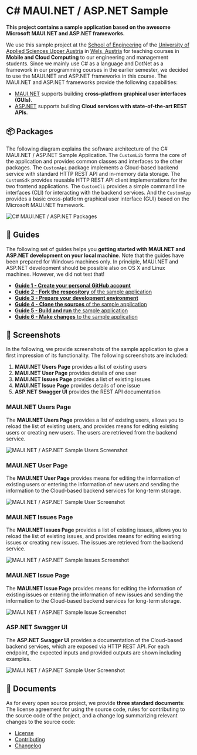 # C# MAUI.NET / ASP.NET Sample

**This project contains a sample application based on the awesome Microsoft MAUI.NET and ASP.NET frameworks.**

We use this sample project at the [School of Engineering](https://www.fh-ooe.at/campus-wels/) of the [University of Applied Sciences Upper Austria](https://www.fh-ooe.at/) in [Wels, Austria](https://www.wels.at/) for teaching courses in **Mobile and Cloud Computing** to our engineering and management students. Since we mainly use C# as a language and DotNet as a framework in our programming courses in the earlier semester, we decided to use the  MAUI.NET and ASP.NET frameworks in this course. The MAUI.NET and ASP.NET frameworks provide the following capabilities:

- [MAUI.NET](https://dotnet.microsoft.com/en-us/apps/maui) supports building **cross-platfrom graphical user interfaces (GUIs)**.
- [ASP.NET](https://dotnet.microsoft.com/en-us/apps/aspnet) supports building **Cloud services with state-of-the-art REST APIs**.

## 📦 Packages

The following diagram explains the software architecture of the C# MAUI.NET / ASP.NET Sample Application. The `CustomLib` forms the core of the application and provides common classes and interfaces to the other packages. The `CustomApi` package implements a Cloud-based backend service with standard HTTP REST API and in-memory data storage. The `CustomSdk` provides reusable HTTP REST API client implementations for the two frontend applications. The `CustomCli` provides a simple command line interfaces (CLI) for interacting with the backend services. And the `CustomApp` provides a basic cross-platform graphical user interface (GUI) based on the Microsoft MAUI.NET framework.

![C# MAUI.NET / ASP.NET Packages](./Models/Package/Full.svg)

## 📝 Guides

The following set of guides helps you **getting started with MAUI.NET and ASP.NET development on your local machine**. Note that the guides have been prepared for Windows machines only. In principle, MAUI.NET and ASP.NET development should be possible also on OS X and Linux machines. However, we did not test that!

- [**Guide 1 - Create your personal GitHub account**](./Guides/0_Register/README.md)
- [**Guide 2 - Fork the respository** of the sample application](./Guides/1_Fork/README.md)
- [**Guide 3 - Prepare your development environment**](./Guides/2_Prepare/README.md)
- [**Guide 4 - Clone the sources** of the sample application](./Guides/3_Clone/README.md)
- [**Guide 5 - Build and run** the sample application](./Guides/4_Run/README.md)
- [**Guide 6 - Make changes** to the sample application](./Guides/5_Change/README.md)

## 📸 Screenshots

In the following, we provide screenshots of the sample application to give a first impression of its functionality. The following screenshots are included:

1. **MAUI.NET Users Page** provides a list of existing users
2. **MAUI.NET User Page** provides details of one user
3. **MAUI.NET Issues Page** provides a list of existing issues
4. **MAUI.NET Issue Page** provides details of one issue
5. **ASP.NET Swagger UI** provides the REST API documentation

### MAUI.NET Users Page

The **MAUI.NET Users Page** provides a list of existing users, allows you to reload the list of existing users, and provides means for editing existing users or creating new users. The users are retrieved from the backend service.

![MAUI.NET / ASP.NET Sample Users Screenshot](./Screenshots/CustomApp-Users.png)

### MAUI.NET User Page

The **MAUI.NET User Page** provides means for editing the information of existing users or entering the information of new users and sending the information to the Cloud-based backend services for long-term storage.

![MAUI.NET / ASP.NET Sample User Screenshot](./Screenshots/CustomApp-User.png)

### MAUI.NET Issues Page

The **MAUI.NET Issues Page** provides a list of existing issues, allows you to reload the list of existing issues, and provides means for editing existing issues or creating new issues. The issues are retrieved from the backend service.

![MAUI.NET / ASP.NET Sample Issues Screenshot](./Screenshots/CustomApp-Issues.png)

### MAUI.NET Issue Page

The **MAUI.NET Issue Page** provides means for editing the information of existing issues or entering the information of new issues and sending the information to the Cloud-based backend services for long-term storage.

![MAUI.NET / ASP.NET Sample Issue Screenshot](./Screenshots/CustomApp-Issue.png)

### ASP.NET Swagger UI

The **ASP.NET Swagger UI** provides a documentation of the Cloud-based backend services, which are exposed via HTTP REST API. For each endpoint, the expected inputs and provided outputs are shown including examples.

![MAUI.NET / ASP.NET Sample User Screenshot](./Screenshots/CustomApi.png)

## 📜 Documents

As for every open source project, we provide **three standard documents**: The license agreement for using the source code, rules for contributing to the source code of the project, and a change log summarizing relevant changes to the source code:

- [License](./LICENSE.md)
- [Contributing](./CONTRIBUTING.md)
- [Changelog](./CHANGELOG.md)